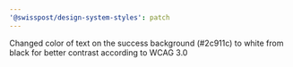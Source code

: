 ```yaml
---
'@swisspost/design-system-styles': patch
---
```


Changed color of text on the success background (#2c911c) to white from black for better contrast according to WCAG 3.0
